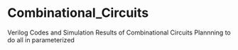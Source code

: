 # Combinational_Circuits
Verilog Codes and Simulation Results of Combinational Circuits
Plannning to do all in parameterized
